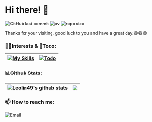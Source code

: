# Hi there! 👋
<!-- 
![GitHub fallower](https://img.shields.io/github/followers/leolin49?style=social)
-->

![GitHub last commit](https://img.shields.io/github/last-commit/leolin49/leolin49)
![pv](https://pageview.vercel.app/?github_user=leolin49)
![repo size](https://img.shields.io/github/repo-size/leolin49/leolin49?logo=files)

Thanks for your visiting, good luck to you and have a great day.😄😄😄

### 👨‍💻Interests & 📝Todo:
| [![My Skills](https://skillicons.dev/icons?i=go,cpp,py,redis,vim,mysql,mongodb,linux,git,lua,django,docker,kubernetes&theme=light&perline=5)](https://skillicons.dev) | [![Todo](https://skillicons.dev/icons?i=nginx,cmake,rust&theme=light)](https://skillicons.dev) |
| ------------- | ------------- |

<!--
### 👨‍💻Interests:
[![My Skills](https://skillicons.dev/icons?i=go,redis,vim,cpp,mysql,mongodb,py,linux,git,lua,django,docker,kubernetes&theme=light&perline=5)](https://skillicons.dev)

### 📝Todo:
[![Todo](https://skillicons.dev/icons?i=nginx,cmake,rust&theme=light)](https://skillicons.dev)
-->

<!--
[![Top Langs](https://github-readme-stats.vercel.app/api/top-langs/?username=leolin49&layout=compact)](https://github.com/anuraghazra/github-readme-stats)
-->
### 📊Github Stats:
| <img align="center" src="https://github-readme-stats.vercel.app/api?username=leolin49&show_icons=true&include_all_commits=true&theme=buefy&hide_border=true" alt="Leolin49's github stats" /> | <img align="center" src="https://github-readme-stats.vercel.app/api/top-langs/?username=leolin49&layout=compact&hide_border=true" /> |
| ------------- | ------------- |

### 📫 How to reach me:
![Email](https://img.shields.io/badge/Email-linyf49%40qq.com-ff69b4?logo=Gmail)
<!--
![LC](https://img.shields.io/badge/ID-linyf_49-orange?logo=leetcode)
![LC](https://img.shields.io/badge/ID-leolin49-yellow?logo=codeforces)
![QQ](https://img.shields.io/badge/QQ-1270448479-blue?logo=tencentqq)
--!>
